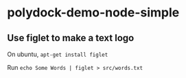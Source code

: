 # polydock-demo-node-simple

## Use figlet to make a text logo
On ubuntu, `apt-get install figlet`

Run `echo Some Words | figlet > src/words.txt`

